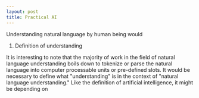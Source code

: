 ```yaml
---
layout: post
title: Practical AI
---
```


Understanding natural language by human being would

1. Definition of understanding

It is interesting to note that the majority of work in the field of natural language understanding boils down to tokenize or parse the natural language into computer processable units or pre-defined slots. It would be necessary to define what "understanding" is in the context of "natural language understanding." Like the definition of artificial intelligence, it might be depending on  
